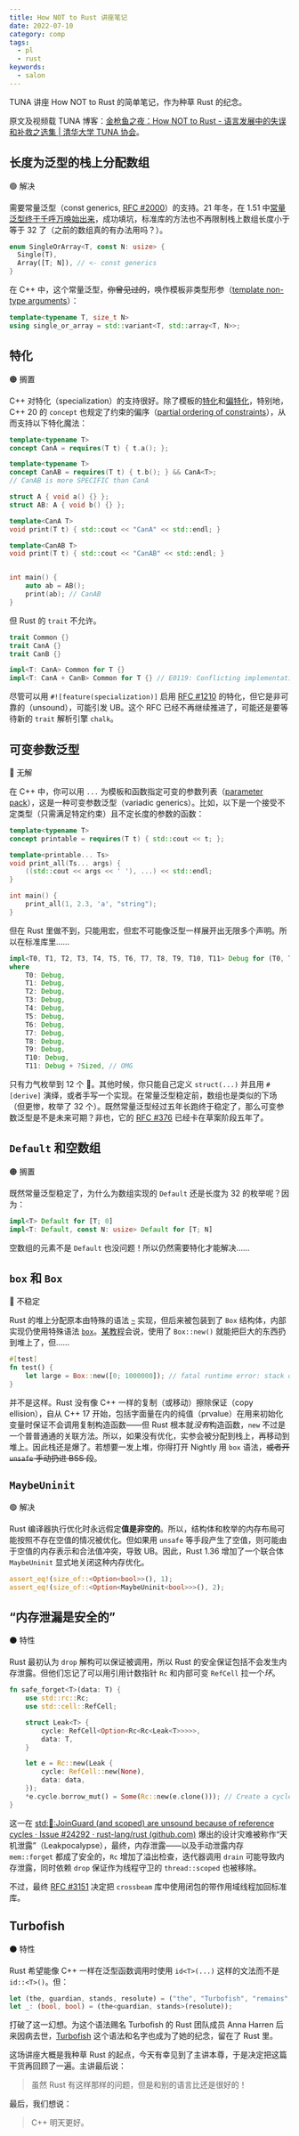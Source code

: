 ```yaml
---
title: How NOT to Rust 讲座笔记
date: 2022-07-10
category: comp
tags:
  - pl
  - rust
keywords:
  - salon
---
```


TUNA 讲座 How NOT to Rust 的简单笔记，作为种草 Rust 的纪念。

<!-- more -->

原文及视频载 TUNA 博客：[金枪鱼之夜：How NOT to Rust - 语言发展中的失误和补救之选集 | 清华大学 TUNA 协会](https://tuna.moe/event/2021/how-not-to-rust/)。


## 长度为泛型的栈上分配数组

🟢 解决 

需要常量泛型（const generics, [RFC #2000](https://rust-lang.github.io/rfcs/2000-const-generics.html)）的支持。21 年冬，在 1.51 中[常量泛型终于千呼万唤始出来](https://blog.rust-lang.org/2021/02/26/const-generics-mvp-beta.html)，成功填坑，标准库的方法也不再限制栈上数组长度小于等于 32 了（之前的数组真的有办法用吗？）。

```rust
enum SingleOrArray<T, const N: usize> {
  Single(T),
  Array([T; N]), // <- const generics
}
```

在 C++ 中，这个常量泛型，~~你曾见过的~~，唤作模板非类型形参（[template non-type arguments](https://en.cppreference.com/w/cpp/language/template_parameters#Template_non-type_arguments)）：

```cpp
template<typename T, size_t N>
using single_or_array = std::variant<T, std::array<T, N>>;
```

## 特化

🟠 搁置

C++ 对特化（specialization）的支持很好。除了模板的[特化](https://en.cppreference.com/w/cpp/language/template_specialization)和[偏特化](https://en.cppreference.com/w/cpp/language/partial_specialization)，特别地，C++ 20 的 `concept` 也规定了约束的偏序（[partial ordering of constraints](https://en.cppreference.com/w/cpp/language/constraints#Partial_ordering_of_constraints)），从而支持以下特化魔法：

```cpp
template<typename T>
concept CanA = requires(T t) { t.a(); };

template<typename T>
concept CanAB = requires(T t) { t.b(); } && CanA<T>;
// CanAB is more SPECIFIC than CanA

struct A { void a() {} };
struct AB: A { void b() {} };

template<CanA T>
void print(T t) { std::cout << "CanA" << std::endl; }

template<CanAB T>
void print(T t) { std::cout << "CanAB" << std::endl; }


int main() {
    auto ab = AB();
    print(ab); // CanAB
}
```

但 Rust 的 `trait` 不允许。

```rust
trait Common {}
trait CanA {}
trait CanB {}

impl<T: CanA> Common for T {}
impl<T: CanA + CanB> Common for T {} // E0119: Conflicting implementations
```

尽管可以用 `#![feature(specialization)]` 启用 [RFC #1210](https://rust-lang.github.io/rfcs/1210-impl-specialization.html) 的特化，但它是非可靠的（unsound），可能引发 UB。这个 RFC 已经不再继续推进了，可能还是要等待新的 `trait` 解析引擎 `chalk`。

## 可变参数泛型

🔴 无解

在 C++ 中，你可以用 `...` 为模板和函数指定可变的参数列表（[parameter pack](https://en.cppreference.com/w/cpp/language/parameter_pack)），这是一种可变参数泛型（variadic generics）。比如，以下是一个接受不定类型（只需满足特定约束）且不定长度的参数的函数：

```cpp
template<typename T>
concept printable = requires(T t) { std::cout << t; };

template<printable... Ts>
void print_all(Ts... args) {
    ((std::cout << args << ' '), ...) << std::endl;
}

int main() {
    print_all(1, 2.3, 'a', "string");
}
```

但在 Rust 里做不到，只能用宏，但宏不可能像泛型一样展开出无限多个声明。所以在标准库里……

```rust
impl<T0, T1, T2, T3, T4, T5, T6, T7, T8, T9, T10, T11> Debug for (T0, T1, T2, T3, T4, T5, T6, T7, T8, T9, T10, T11)
where
    T0: Debug,
    T1: Debug,
    T2: Debug,
    T3: Debug,
    T4: Debug,
    T5: Debug,
    T6: Debug,
    T7: Debug,
    T8: Debug,
    T9: Debug,
    T10: Debug,
    T11: Debug + ?Sized, // OMG
```

只有力气枚举到 12 个 🤯。其他时候，你只能自己定义 `struct(...)` 并且用 `#[derive]` 演绎，或者手写一个实现。在常量泛型稳定前，数组也是类似的下场（但更惨，枚举了 32 个）。既然常量泛型经过五年长跑终于稳定了，那么可变参数泛型是不是未来可期？非也，它的 [RFC #376](https://github.com/rust-lang/rfcs/issues/376) 已经卡在草案阶段五年了。

## `Default` 和空数组

🟠 搁置

既然常量泛型稳定了，为什么为数组实现的 `Default` 还是长度为 32 的枚举呢？因为：

```rust
impl<T> Default for [T; 0]
impl<T: Default, const N: usize> Default for [T; N]
```

空数组的元素不是 `Default` 也没问题！所以仍然需要特化才能解决……

## `box` 和 `Box`

🔵 不稳定

Rust 的堆上分配原本由特殊的语法 [`~`](https://rust-lang.github.io/rfcs/0059-remove-tilde.html) 实现，但后来被包装到了 `Box` 结构体，内部实现仍使用特殊语法 [`box`](https://doc.rust-lang.org/unstable-book/language-features/box-syntax.html)。[某教程](https://course.rs/advance/smart-pointer/box.html)会说，使用了 `Box::new()` 就能把巨大的东西扔到堆上了，但……

```rust
#[test]
fn test() {
    let large = Box::new([0; 1000000]); // fatal runtime error: stack overflow
}
```

并不是这样。Rust 没有像 C++ 一样的复制（或移动）擦除保证（copy ellision），自从 C++ 17 开始，包括字面量在内的纯值（prvalue）在用来初始化变量时保证不会调用复制构造函数——但 Rust 根本就*没有*构造函数，`new` 不过是一个普普通通的关联方法。所以，如果没有优化，实参会被分配到栈上，再移动到堆上。因此栈还是爆了。若想要一发上堆，你得打开 Nightly 用 `box` 语法，~~或者开 `unsafe` 手动扔进 BSS 段~~。

## `MaybeUninit`

🟢 解决 

Rust 编译器执行优化时永远假定**值是非空的**。所以，结构体和枚举的内存布局可能按照不存在空值的情况被优化。但如果用 `unsafe` 等手段产生了空值，则可能由于空值的内存表示和合法值冲突，导致 UB。因此，Rust 1.36 增加了一个联合体 `MaybeUninit` 显式地关闭这种内存优化。

```rust
assert_eq!(size_of::<Option<bool>>(), 1);
assert_eq!(size_of::<Option<MaybeUninit<bool>>>(), 2);
```

## “内存泄漏是安全的”

⚫ 特性

Rust 最初认为 `drop` 解构可以保证被调用，所以 Rust 的安全保证包括不会发生内存泄露。但他们忘记了可以用引用计数指针 `Rc` 和内部可变 `RefCell` 拉一个*环*。

```rust
fn safe_forget<T>(data: T) {
    use std::rc::Rc;
    use std::cell::RefCell;

    struct Leak<T> {
        cycle: RefCell<Option<Rc<Rc<Leak<T>>>>>,
        data: T,
    }

    let e = Rc::new(Leak {
        cycle: RefCell::new(None),
        data: data,
    });
    *e.cycle.borrow_mut() = Some(Rc::new(e.clone())); // Create a cycle
}
```

这一在 [std::thread::JoinGuard (and scoped) are unsound because of reference cycles · Issue #24292 · rust-lang/rust (github.com)](https://github.com/rust-lang/rust/issues/24292) 爆出的设计灾难被称作“天机泄露”（Leakpocalypse），最终，内存泄露——以及手动泄露内存 `mem::forget` 都成了安全的，`Rc` 增加了溢出检查，迭代器调用 `drain` 可能导致内存泄露，同时依赖 `drop` 保证作为线程守卫的 `thread::scoped` 也被移除。

不过，最终 [RFC #3151](https://rust-lang.github.io/rfcs/3151-scoped-threads.html) 决定把 `crossbeam` 库中使用闭包的带作用域线程加回标准库。

## Turbofish

⚫ 特性

Rust 希望能像 C++ 一样在泛型函数调用时使用 `id<T>(...)` 这样的文法而不是 `id::<T>()`。但：

```rust
let (the, guardian, stands, resolute) = ("the", "Turbofish", "remains", "undefeated");
let _: (bool, bool) = (the<guardian, stands>(resolute));
```

打破了这一幻想。为这个语法赐名 Turbofish 的 Rust 团队成员 Anna Harren 后来因病去世，[Turbofish](https://turbo.fish/) 这个语法和名字也成为了她的纪念，留在了 Rust 里。



这场讲座大概是我种草 Rust 的起点，今天有幸见到了主讲本尊，于是决定把这篇干货再回顾了一遍。主讲最后说：

> 虽然 Rust 有这样那样的问题，但是和别的语言比还是很好的！



最后，我们想说：

> C++ 明天更好。